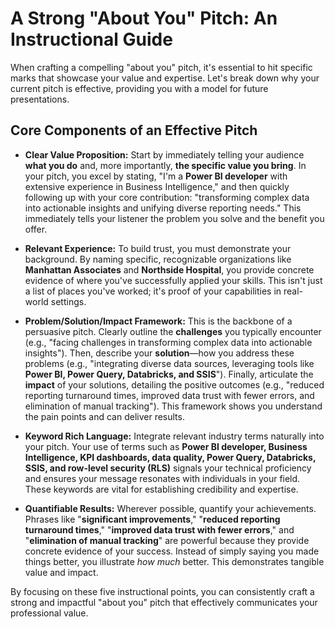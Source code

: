 # A Strong "About You" Pitch: An Instructional Guide

When crafting a compelling "about you" pitch, it's essential to hit specific marks that showcase your value and expertise. Let's break down why your current pitch is effective, providing you with a model for future presentations.

## Core Components of an Effective Pitch

* **Clear Value Proposition:** Start by immediately telling your audience **what you do** and, more importantly, **the specific value you bring**. In your pitch, you excel by stating, "I'm a **Power BI developer** with extensive experience in Business Intelligence," and then quickly following up with your core contribution: "transforming complex data into actionable insights and unifying diverse reporting needs." This immediately tells your listener the problem you solve and the benefit you offer.

* **Relevant Experience:** To build trust, you must demonstrate your background. By naming specific, recognizable organizations like **Manhattan Associates** and **Northside Hospital**, you provide concrete evidence of where you've successfully applied your skills. This isn't just a list of places you've worked; it's proof of your capabilities in real-world settings.

* **Problem/Solution/Impact Framework:** This is the backbone of a persuasive pitch. Clearly outline the **challenges** you typically encounter (e.g., "facing challenges in transforming complex data into actionable insights"). Then, describe your **solution**—how you address these problems (e.g., "integrating diverse data sources, leveraging tools like **Power BI, Power Query, Databricks, and SSIS**"). Finally, articulate the **impact** of your solutions, detailing the positive outcomes (e.g., "reduced reporting turnaround times, improved data trust with fewer errors, and elimination of manual tracking"). This framework shows you understand the pain points and can deliver results.

* **Keyword Rich Language:** Integrate relevant industry terms naturally into your pitch. Your use of terms such as **Power BI developer, Business Intelligence, KPI dashboards, data quality, Power Query, Databricks, SSIS, and row-level security (RLS)** signals your technical proficiency and ensures your message resonates with individuals in your field. These keywords are vital for establishing credibility and expertise.

* **Quantifiable Results:** Wherever possible, quantify your achievements. Phrases like "**significant improvements**," "**reduced reporting turnaround times**," "**improved data trust with fewer errors**," and "**elimination of manual tracking**" are powerful because they provide concrete evidence of your success. Instead of simply saying you made things better, you illustrate *how much* better. This demonstrates tangible value and impact.

By focusing on these five instructional points, you can consistently craft a strong and impactful "about you" pitch that effectively communicates your professional value.
